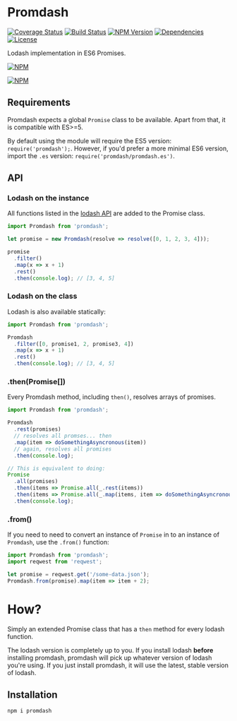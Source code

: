 Promdash
========

[![Coverage Status](https://img.shields.io/coveralls/johngeorgewright/promdash/master.svg?style=flat-square)](https://coveralls.io/github/johngeorgewright/promdash?branch=master)
[![Build Status](https://img.shields.io/travis/johngeorgewright/promdash/master.svg?style=flat-square)](https://travis-ci.org/johngeorgewright/promdash)
[![NPM Version](https://img.shields.io/npm/v/promdash.svg?style=flat-square)](https://www.npmjs.com/package/promdash)
[![Dependencies](https://img.shields.io/gemnasium/johngeorgewright/promdash.svg?style=flat-square)](https://gemnasium.com/github.com/johngeorgewright/promdash)
[![License](https://img.shields.io/npm/l/promdash.svg?style=flat-square)](https://github.com/johngeorgewright/promdash/blob/master/LICENSE)

Lodash implementation in ES6 Promises.

[![NPM](https://nodei.co/npm/promdash.png)](https://nodei.co/npm/promdash/)

[![NPM](https://nodei.co/npm-dl/promdash.png)](https://nodei.co/npm-dl/promdash/)

Requirements
------------

Promdash expects a global `Promise` class to be available. Apart from that, it is compatible with ES>=5.

By default using the module will require the ES5 version: `require('promdash');`. However, if you'd prefer a more minimal ES6 version, import the `.es` version: `require('promdash/promdash.es')`.

API
---

### Lodash on the instance

All functions listed in the [lodash API](https://lodash.com/docs) are added to the Promise class.

```js
import Promdash from 'promdash';

let promise = new Promdash(resolve => resolve([0, 1, 2, 3, 4]));

promise
  .filter()
  .map(x => x + 1)
  .rest()
  .then(console.log); // [3, 4, 5]
```

### Lodash on the class

Lodash is also available statically:

```js
import Promdash from 'promdash';

Promdash
  .filter([0, promise1, 2, promise3, 4])
  .map(x => x + 1)
  .rest()
  .then(console.log); // [3, 4, 5]
```

### .then(Promise[])

Every Promdash method, including `then()`, resolves arrays of promises.

```js
import Promdash from 'promdash';

Promdash
  .rest(promises)
  // resolves all promses... then
  .map(item => doSomethingAsyncronous(item))
  // again, resolves all promises
  .then(console.log);

// This is equivalent to doing:
Promise
  .all(promises)
  .then(items => Promise.all(_.rest(items))
  .then(items => Promise.all(_.map(items, item => doSomethingAsyncronous(item))))
  .then(console.log);
```

### .from()

If you need to need to convert an instance of `Promise` in to an instance of `Promdash`, use the `.from()` function:

```js
import Promdash from 'promdash';
import reqwest from 'reqwest';

let promise = reqwest.get('/some-data.json');
Promdash.from(promise).map(item => item + 2);
```

How?
====

Simply an extended Promise class that has a `then` method for every lodash function.

The lodash version is completely up to you. If you install lodash **before** installing promdash, promdash will pick up whatever version of lodash you're using. If you just install promdash, it will use the latest, stable version of lodash.

Installation
------------

```
npm i promdash
```
